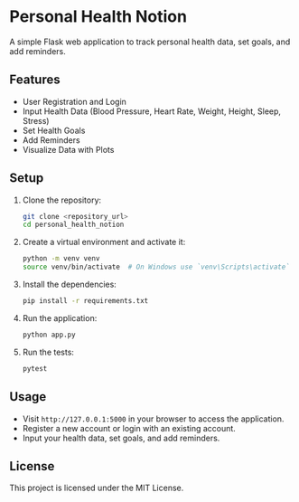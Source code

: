# Personal Health Notion

A simple Flask web application to track personal health data, set goals, and add reminders.

## Features

- User Registration and Login
- Input Health Data (Blood Pressure, Heart Rate, Weight, Height, Sleep, Stress)
- Set Health Goals
- Add Reminders
- Visualize Data with Plots

## Setup

1. Clone the repository:
    ```sh
    git clone <repository_url>
    cd personal_health_notion
    ```

2. Create a virtual environment and activate it:
    ```sh
    python -m venv venv
    source venv/bin/activate  # On Windows use `venv\Scripts\activate`
    ```

3. Install the dependencies:
    ```sh
    pip install -r requirements.txt
    ```

4. Run the application:
    ```sh
    python app.py
    ```

5. Run the tests:
    ```sh
    pytest
    ```

## Usage

- Visit `http://127.0.0.1:5000` in your browser to access the application.
- Register a new account or login with an existing account.
- Input your health data, set goals, and add reminders.

## License

This project is licensed under the MIT License.
